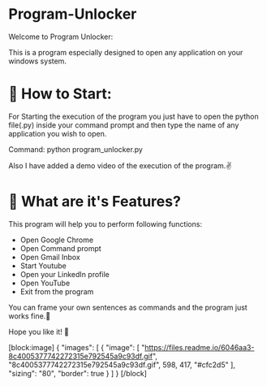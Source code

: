 # Program-Unlocker

Welcome to Program Unlocker:


This is a program especially designed to open any application on your windows system.

# 📝 How to Start:

For Starting the execution of the program you just have to open the python file(.py) inside your command prompt and then type the name of any application you wish to open. 

Command: python program_unlocker.py

Also I have added a demo video of the execution of the program.✌️

# 🚦 What are it's Features?

This program will help you to perform following functions:

  * Open Google Chrome
  * Open Command prompt
  * Open Gmail Inbox
  * Start Youtube
  * Open your LinkedIn profile
  * Open YouTube
  * Exit from the program

You can frame your own sentences as commands and the program just works fine.🥰

Hope you like it! 💙

 

[block:image]
{
  "images": [
    {
      "image": [
        "https://files.readme.io/6046aa3-8c4005377742272315e792545a9c93df.gif",
        "8c4005377742272315e792545a9c93df.gif",
        598,
        417,
        "#cfc2d5"
      ],
      "sizing": "80",
      "border": true
    }
  ]
}
[/block]
